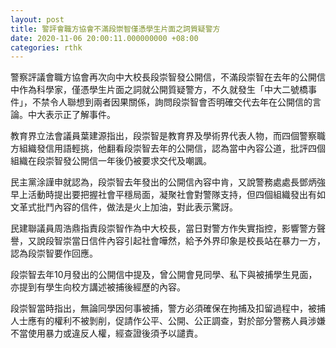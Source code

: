 ```yaml
---
layout: post
title: 警評會職方協會不滿段崇智僅憑學生片面之詞質疑警方
date: 2020-11-06 20:00:11.000000000 +08:00
categories: rthk
---
```


警察評議會職方協會再次向中大校長段崇智發公開信，不滿段崇智在去年的公開信中作為科學家，僅憑學生片面之詞就公開質疑警方，不久就發生「中大二號橋事件」，不禁令人聯想到兩者因果關係，詢問段崇智會否明確交代去年在公開信的言論。中大表示正了解事件。

教育界立法會議員葉建源指出，段崇智是教育界及學術界代表人物，而四個警察職方組織發信用語輕挑，他翻看段崇智去年的公開信，認為當中內容公道，批評四個組織在段崇智發公開信一年後仍被要求交代及嘲諷。

民主黨涂謹申就認為，段崇智去年發出的公開信內容中肯，又說警務處處長鄧炳強早上活動時提出要把握社會平穩局面，凝聚社會對警隊支持，但四個組織發出有如文革式批鬥內容的信件，做法是火上加油，對此表示驚訝。

民建聯議員周浩鼎指責段崇智作為中大校長，當日對警方作失實指控，影響警方聲譽，又說段智崇當日信件內容引起社會嘩然，給予外界印象是校長站在暴力一方，認為段崇智要作回應。

段崇智去年10月發出的公開信中提及，曾公開會見同學、私下與被捕學生見面，亦提到有學生向校方講述被捕後經歷的內容。

段崇智當時指出，無論同學因何事被捕，警方必須確保在拘捕及扣留過程中，被捕人士應有的權利不被剝削，促請作公平、公開、公正調查，對於部分警務人員涉嫌不當使用暴力或違反人權，經查證後須予以譴責。
